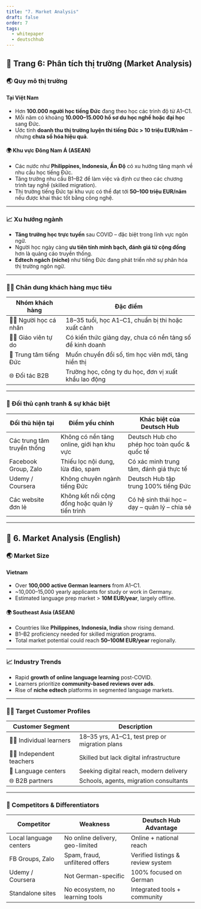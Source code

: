 ```yaml
---
title: "7. Market Analysis"
draft: false
order: 7
tags:
  - whitepaper
  - deutschhub
---
```


## 📄 Trang 6: Phân tích thị trường (Market Analysis)

### 🌏 Quy mô thị trường

#### **Tại Việt Nam**
- Hơn **100.000 người học tiếng Đức** đang theo học các trình độ từ A1–C1.
- Mỗi năm có khoảng **10.000–15.000 hồ sơ du học nghề hoặc đại học** sang Đức.
- Ước tính **doanh thu thị trường luyện thi tiếng Đức > 10 triệu EUR/năm** – nhưng **chưa số hóa hiệu quả**.

#### 🌍 **Khu vực Đông Nam Á (ASEAN)**
- Các nước như **Philippines, Indonesia, Ấn Độ** có xu hướng tăng mạnh về nhu cầu học tiếng Đức.
- Tăng trưởng nhu cầu B1–B2 để làm việc và định cư theo các chương trình tay nghề (skilled migration).
- Thị trường tiếng Đức tại khu vực có thể đạt tới **50–100 triệu EUR/năm** nếu được khai thác tốt bằng công nghệ.

---

### 📈 Xu hướng ngành

- **Tăng trưởng học trực tuyến** sau COVID – đặc biệt trong lĩnh vực ngôn ngữ.
- Người học ngày càng **ưu tiên tính minh bạch, đánh giá từ cộng đồng** hơn là quảng cáo truyền thống.
- **Edtech ngách (niche)** như tiếng Đức đang phát triển nhờ sự phân hóa thị trường ngôn ngữ.

---

### 🧑‍🎯 Chân dung khách hàng mục tiêu

| Nhóm khách hàng | Đặc điểm |
|-----------------|----------|
| 👨‍🎓 Người học cá nhân | 18–35 tuổi, học A1–C1, chuẩn bị thi hoặc xuất cảnh |
| 👩‍🏫 Giáo viên tự do | Có kiến thức giảng dạy, chưa có nền tảng số để kinh doanh |
| 🏫 Trung tâm tiếng Đức | Muốn chuyển đổi số, tìm học viên mới, tăng hiển thị |
| 🌐 Đối tác B2B | Trường học, công ty du học, đơn vị xuất khẩu lao động |

---

### 🏁 Đối thủ cạnh tranh & sự khác biệt

| Đối thủ hiện tại        | Điểm yếu chính                         | Khác biệt của Deutsch Hub |
|-------------------------|-----------------------------------------|-----------------------------|
| Các trung tâm truyền thống | Không có nền tảng online, giới hạn khu vực | Deutsch Hub cho phép học toàn quốc & quốc tế |
| Facebook Group, Zalo    | Thiếu lọc nội dung, lừa đảo, spam       | Có xác minh trung tâm, đánh giá thực tế |
| Udemy / Coursera        | Không chuyên ngành tiếng Đức            | Deutsch Hub tập trung 100% tiếng Đức |
| Các website đơn lẻ      | Không kết nối cộng đồng hoặc quản lý tiến trình | Có hệ sinh thái học – dạy – quản lý – chia sẻ |

---

## 📄 6. Market Analysis (English)

### 🌏 Market Size

#### **Vietnam**
- Over **100,000 active German learners** from A1–C1.
- ~10,000–15,000 yearly applicants for study or work in Germany.
- Estimated language prep market > **10M EUR/year**, largely offline.

#### 🌍 **Southeast Asia (ASEAN)**
- Countries like **Philippines, Indonesia, India** show rising demand.
- B1–B2 proficiency needed for skilled migration programs.
- Total market potential could reach **50–100M EUR/year** regionally.

---

### 📈 Industry Trends

- Rapid **growth of online language learning** post-COVID.
- Learners prioritize **community-based reviews over ads**.
- Rise of **niche edtech** platforms in segmented language markets.

---

### 🧑‍🎯 Target Customer Profiles

| Customer Segment       | Description |
|-------------------------|-------------|
| 👨‍🎓 Individual learners | 18–35 yrs, A1–C1, test prep or migration plans |
| 👩‍🏫 Independent teachers | Skilled but lack digital infrastructure |
| 🏫 Language centers      | Seeking digital reach, modern delivery |
| 🌐 B2B partners          | Schools, agents, migration consultants |

---

### 🏁 Competitors & Differentiators

| Competitor            | Weakness                         | Deutsch Hub Advantage |
|------------------------|----------------------------------|------------------------|
| Local language centers | No online delivery, geo-limited  | Online + national reach |
| FB Groups, Zalo        | Spam, fraud, unfiltered offers   | Verified listings & review system |
| Udemy / Coursera       | Not German-specific              | 100% focused on German |
| Standalone sites       | No ecosystem, no learning tools  | Integrated tools + community |
